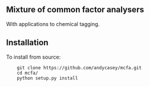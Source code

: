 Mixture of common factor analysers
----------------------------------

With applications to chemical tagging.

Installation
------------

To install from source:

```
    git clone https://github.com/andycasey/mcfa.git
    cd mcfa/
    python setup.py install
```

